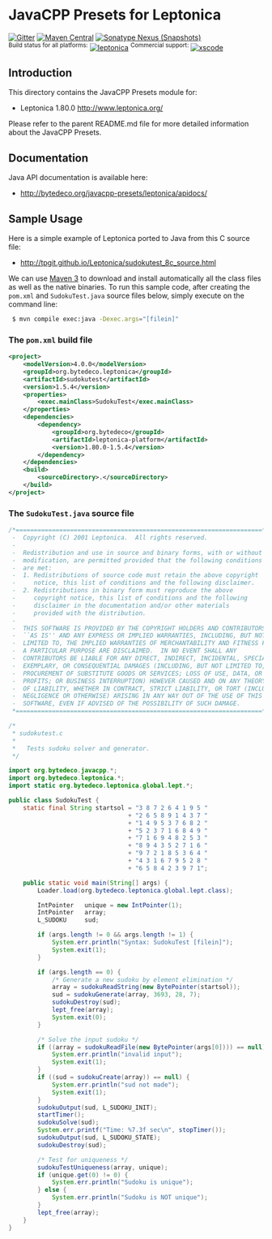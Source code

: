 JavaCPP Presets for Leptonica
=============================

[![Gitter](https://badges.gitter.im/bytedeco/javacpp.svg)](https://gitter.im/bytedeco/javacpp) [![Maven Central](https://maven-badges.herokuapp.com/maven-central/org.bytedeco/leptonica/badge.svg)](https://maven-badges.herokuapp.com/maven-central/org.bytedeco/leptonica) [![Sonatype Nexus (Snapshots)](https://img.shields.io/nexus/s/https/oss.sonatype.org/org.bytedeco/leptonica.svg)](http://bytedeco.org/builds/)  
<sup>Build status for all platforms:</sup> [![leptonica](https://github.com/saudet/javacpp-presets/workflows/leptonica/badge.svg)](https://github.com/saudet/javacpp-presets/actions?query=workflow%3Aleptonica)  <sup>Commercial support:</sup> [![xscode](https://img.shields.io/badge/Available%20on-xs%3Acode-blue?style=?style=plastic&logo=appveyor&logo=data:image/png;base64,iVBORw0KGgoAAAANSUhEUgAAAEAAAABACAMAAACdt4HsAAAAGXRFWHRTb2Z0d2FyZQBBZG9iZSBJbWFnZVJlYWR5ccllPAAAAAZQTFRF////////VXz1bAAAAAJ0Uk5T/wDltzBKAAAAlUlEQVR42uzXSwqAMAwE0Mn9L+3Ggtgkk35QwcnSJo9S+yGwM9DCooCbgn4YrJ4CIPUcQF7/XSBbx2TEz4sAZ2q1RAECBAiYBlCtvwN+KiYAlG7UDGj59MViT9hOwEqAhYCtAsUZvL6I6W8c2wcbd+LIWSCHSTeSAAECngN4xxIDSK9f4B9t377Wd7H5Nt7/Xz8eAgwAvesLRjYYPuUAAAAASUVORK5CYII=)](https://xscode.com/bytedeco/javacpp-presets)


Introduction
------------
This directory contains the JavaCPP Presets module for:

 * Leptonica 1.80.0  http://www.leptonica.org/

Please refer to the parent README.md file for more detailed information about the JavaCPP Presets.


Documentation
-------------
Java API documentation is available here:

 * http://bytedeco.org/javacpp-presets/leptonica/apidocs/


Sample Usage
------------
Here is a simple example of Leptonica ported to Java from this C source file:

 * http://tpgit.github.io/Leptonica/sudokutest_8c_source.html

We can use [Maven 3](http://maven.apache.org/) to download and install automatically all the class files as well as the native binaries. To run this sample code, after creating the `pom.xml` and `SudokuTest.java` source files below, simply execute on the command line:
```bash
 $ mvn compile exec:java -Dexec.args="[filein]"
```

### The `pom.xml` build file
```xml
<project>
    <modelVersion>4.0.0</modelVersion>
    <groupId>org.bytedeco.leptonica</groupId>
    <artifactId>sudokutest</artifactId>
    <version>1.5.4</version>
    <properties>
        <exec.mainClass>SudokuTest</exec.mainClass>
    </properties>
    <dependencies>
        <dependency>
            <groupId>org.bytedeco</groupId>
            <artifactId>leptonica-platform</artifactId>
            <version>1.80.0-1.5.4</version>
        </dependency>
    </dependencies>
    <build>
        <sourceDirectory>.</sourceDirectory>
    </build>
</project>
```

### The `SudokuTest.java` source file
```java
/*====================================================================*
 -  Copyright (C) 2001 Leptonica.  All rights reserved.
 -
 -  Redistribution and use in source and binary forms, with or without
 -  modification, are permitted provided that the following conditions
 -  are met:
 -  1. Redistributions of source code must retain the above copyright
 -     notice, this list of conditions and the following disclaimer.
 -  2. Redistributions in binary form must reproduce the above
 -     copyright notice, this list of conditions and the following
 -     disclaimer in the documentation and/or other materials
 -     provided with the distribution.
 -
 -  THIS SOFTWARE IS PROVIDED BY THE COPYRIGHT HOLDERS AND CONTRIBUTORS
 -  ``AS IS'' AND ANY EXPRESS OR IMPLIED WARRANTIES, INCLUDING, BUT NOT
 -  LIMITED TO, THE IMPLIED WARRANTIES OF MERCHANTABILITY AND FITNESS FOR
 -  A PARTICULAR PURPOSE ARE DISCLAIMED.  IN NO EVENT SHALL ANY
 -  CONTRIBUTORS BE LIABLE FOR ANY DIRECT, INDIRECT, INCIDENTAL, SPECIAL,
 -  EXEMPLARY, OR CONSEQUENTIAL DAMAGES (INCLUDING, BUT NOT LIMITED TO,
 -  PROCUREMENT OF SUBSTITUTE GOODS OR SERVICES; LOSS OF USE, DATA, OR
 -  PROFITS; OR BUSINESS INTERRUPTION) HOWEVER CAUSED AND ON ANY THEORY
 -  OF LIABILITY, WHETHER IN CONTRACT, STRICT LIABILITY, OR TORT (INCLUDING
 -  NEGLIGENCE OR OTHERWISE) ARISING IN ANY WAY OUT OF THE USE OF THIS
 -  SOFTWARE, EVEN IF ADVISED OF THE POSSIBILITY OF SUCH DAMAGE.
 *====================================================================*/

/*
 * sudokutest.c
 *
 *   Tests sudoku solver and generator.
 */

import org.bytedeco.javacpp.*;
import org.bytedeco.leptonica.*;
import static org.bytedeco.leptonica.global.lept.*;

public class SudokuTest {
    static final String startsol = "3 8 7 2 6 4 1 9 5 "
                                 + "2 6 5 8 9 1 4 3 7 "
                                 + "1 4 9 5 3 7 6 8 2 "
                                 + "5 2 3 7 1 6 8 4 9 "
                                 + "7 1 6 9 4 8 2 5 3 "
                                 + "8 9 4 3 5 2 7 1 6 "
                                 + "9 7 2 1 8 5 3 6 4 "
                                 + "4 3 1 6 7 9 5 2 8 "
                                 + "6 5 8 4 2 3 9 7 1";

    public static void main(String[] args) {
        Loader.load(org.bytedeco.leptonica.global.lept.class);

        IntPointer   unique = new IntPointer(1);
        IntPointer   array;
        L_SUDOKU     sud;

        if (args.length != 0 && args.length != 1) {
            System.err.println("Syntax: SudokuTest [filein]");
            System.exit(1);
        }

        if (args.length == 0) {
            /* Generate a new sudoku by element elimination */
            array = sudokuReadString(new BytePointer(startsol));
            sud = sudokuGenerate(array, 3693, 28, 7);
            sudokuDestroy(sud);
            lept_free(array);
            System.exit(0);
        }

        /* Solve the input sudoku */
        if ((array = sudokuReadFile(new BytePointer(args[0]))) == null) {
            System.err.println("invalid input");
            System.exit(1);
        }
        if ((sud = sudokuCreate(array)) == null) {
            System.err.println("sud not made");
            System.exit(1);
        }
        sudokuOutput(sud, L_SUDOKU_INIT);
        startTimer();
        sudokuSolve(sud);
        System.err.printf("Time: %7.3f sec\n", stopTimer());
        sudokuOutput(sud, L_SUDOKU_STATE);
        sudokuDestroy(sud);

        /* Test for uniqueness */
        sudokuTestUniqueness(array, unique);
        if (unique.get(0) != 0) {
            System.err.println("Sudoku is unique");
        } else {
            System.err.println("Sudoku is NOT unique");
        }
        lept_free(array);
    }
}
```

